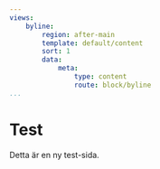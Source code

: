 ```yaml
---
views:
    byline:
        region: after-main
        template: default/content
        sort: 1
        data:
            meta:
                type: content
                route: block/byline
...
```

Test
==============================================

Detta är en ny test-sida.

